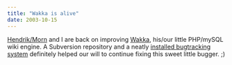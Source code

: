 ```yaml
---
title: "Wakka is alive"
date: 2003-10-15
---
```


[Hendrik/Morn][1] and I are back on improving [Wakka][2], his/our little PHP/mySQL wiki engine. A Subversion repository and a neatly [installed bugtracking system][3] definitely helped our will to continue fixing this sweet little bugger. ;)

[1]: http://blog.mans.de
[2]: http://www.wakkawiki.com
[3]: http://bugs.wakkawiki.com


